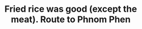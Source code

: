---
title: Fried rice was good (except the meat). Route to Phnom Phen
category: blog
lat: 13.004
lng: 104.56018
image: https://s3-us-west-2.amazonaws.com/travels2013/2014-01-18 18:51:04 PST.jpg
observation: 20140118185104PST
---
